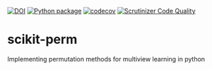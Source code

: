 [![DOI](https://zenodo.org/badge/303801602.svg)](https://zenodo.org/badge/latestdoi/303801602)
[![Python package](https://github.com/jameschapman19/scikit-perm/actions/workflows/python-package.yml/badge.svg)](https://github.com/jameschapman19/scikit-perm/actions/workflows/python-package.yml)
[![codecov](https://codecov.io/gh/jameschapman19/pypalm/branch/main/graph/badge.svg?token=DUTZX5ZO2L)](https://codecov.io/gh/jameschapman19/pypalm)
[![Scrutinizer Code Quality](https://scrutinizer-ci.com/g/jameschapman19/pypalm/badges/quality-score.png?b=main&s=7539a6d0e88e9e24aa80d99830afc7d3486b2165)](https://scrutinizer-ci.com/g/jameschapman19/pypalm/?branch=main)
# scikit-perm
Implementing permutation methods for multiview learning in python
